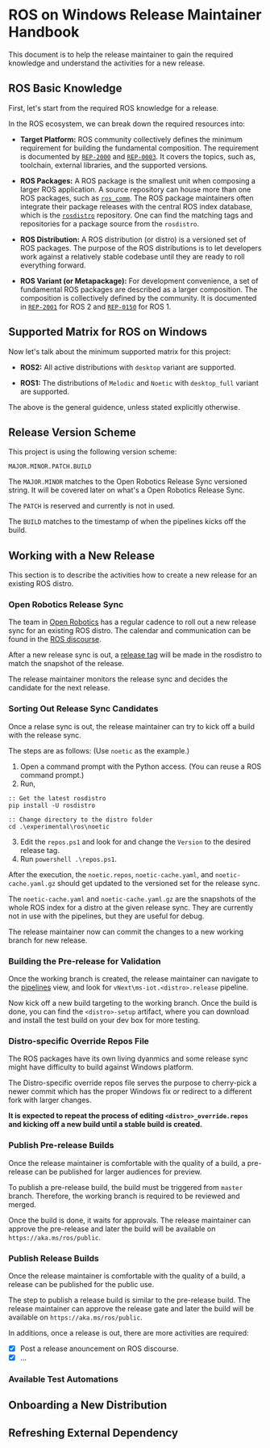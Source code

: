 # ROS on Windows Release Maintainer Handbook

This document is to help the release maintainer to gain the required knowledge and understand the activities for a new release.

## ROS Basic Knowledge

First, let's start from the required ROS knowledge for a release.

In the ROS ecosystem, we can break down the required resources into:

  * **Target Platform:**
    ROS community collectively defines the minimum requirement for building the fundamental composition.
    The requirement is documented by [`REP-2000`](https://www.ros.org/reps/rep-2000.html) and [`REP-0003`](https://www.ros.org/reps/rep-0003.html).
    It covers the topics, such as, toolchain, external libraries, and the supported versions.

  * **ROS Packages:**
    A ROS package is the smallest unit when composing a larger ROS application.
    A source repository can house more than one ROS packages, such as [`ros_comm`](https://github.com/ros/ros_comm).
    The ROS package maintainers often integrate their package releases with the central ROS index database, which is the [`rosdistro`](https://github.com/ros/rosdistro) repository.
    One can find the matching tags and repositories for a package source from the `rosdistro`.

  * **ROS Distribution:**
    A ROS distribution (or distro) is a versioned set of ROS packages.
    The purpose of the ROS distributions is to let developers work against a relatively stable codebase until they are ready to roll everything forward.

  * **ROS Variant (or Metapackage):**
    For development convenience, a set of fundamental ROS packages are described as a larger composition.
    The composition is collectively defined by the community.
    It is documented in [`REP-2001`](https://ros.org/reps/rep-2001.html) for ROS 2 and [`REP-0150`](https://ros.org/reps/rep-0150.html) for ROS 1.

## Supported Matrix for ROS on Windows

Now let's talk about the minimum supported matrix for this project:

  * **ROS2:**
    All active distributions with `desktop` variant are supported.

  * **ROS1:**
    The distributions of `Melodic` and `Noetic` with `desktop_full` variant are supported.

The above is the general guidence, unless stated explicitly otherwise.

## Release Version Scheme

This project is using the following version scheme:

`MAJOR.MINOR.PATCH.BUILD`

The `MAJOR.MINOR` matches to the Open Robotics Release Sync versioned string.
It will be covered later on what's a Open Robotics Release Sync.

The `PATCH` is reserved and currently is not in used.

The `BUILD` matches to the timestamp of when the pipelines kicks off the build.

## Working with a New Release

This section is to describe the activities how to create a new release for an existing ROS distro.

### Open Robotics Release Sync

The team in [Open Robotics](https://www.openrobotics.org/team) has a regular cadence to roll out a new release sync for an existing ROS distro.
The calendar and communication can be found in the [ROS discourse](https://discourse.ros.org/c/release).

After a new release sync is out, a [release tag](https://github.com/ros/rosdistro/releases) will be made in the rosdistro to match the snapshot of the release.

The release maintainer monitors the release sync and decides the candidate for the next release.

### Sorting Out Release Sync Candidates

Once a relase sync is out, the release maintainer can try to kick off a build with the release sync.

The steps are as follows: (Use `noetic` as the example.)

  1. Open a command prompt with the Python access. (You can reuse a ROS command prompt.)
  2. Run,

```Batchfile
:: Get the latest rosdistro
pip install -U rosdistro

:: Change directory to the distro folder
cd .\experimental\ros\noetic
```

  3. Edit the `repos.ps1` and look for and change the `Version` to the desired release tag.
  4. Run `powershell .\repos.ps1`.

After the execution, the `noetic.repos`, `noetic-cache.yaml`, and `noetic-cache.yaml.gz` should get updated to the versioned set for the release sync.

The `noetic-cache.yaml` and `noetic-cache.yaml.gz` are the snapshots of the whole ROS index for a distro at the given release sync.
They are currently not in use with the pipelines, but they are useful for debug.

The release maintainer now can commit the changes to a new working branch for new release.

### Building the Pre-release for Validation

Once the working branch is created, the release maintainer can navigate to the [pipelines](https://ros-win.visualstudio.com/ros-win/_build?view=folders) view, and look for `vNext\ms-iot.<distro>.release` pipeline.

Now kick off a new build targeting to the working branch.
Once the build is done, you can find the `<distro>-setup` artifact, where you can download and install the test build on your dev box for more testing.

### Distro-specific Override Repos File

The ROS packages have its own living dyanmics and some release sync might have difficulty to build against Windows platform.

The Distro-specific override repos file serves the purpose to cherry-pick a newer commit which has the proper Windows fix or redirect to a different fork with larger changes.

**It is expected to repeat the process of editing `<distro>_override.repos` and kicking off a new build until a stable build is created.**

### Publish Pre-release Builds

Once the release maintainer is comfortable with the quality of a build, a pre-release can be published for larger audiences for preview.

To publish a pre-release build, the build must be triggered from `master` branch.
Therefore, the working branch is required to be reviewed and merged.

Once the build is done, it waits for approvals.
The release maintainer can approve the pre-release and later the build will be available on `https://aka.ms/ros/public`.

### Publish Release Builds

Once the release maintainer is comfortable with the quality of a build, a release can be published for the public use.

The step to publish a release build is similar to the pre-release build.
The release maintainer can approve the release gate and later the build will be available on `https://aka.ms/ros/public`.

In additions, once a release is out, there are more activities are required:

  * [x] Post a release anouncement on ROS discourse.
  * [x] ...

### Available Test Automations

<TBD>

## Onboarding a New Distribution

<TBD>

## Refreshing External Dependency

<TBD>
